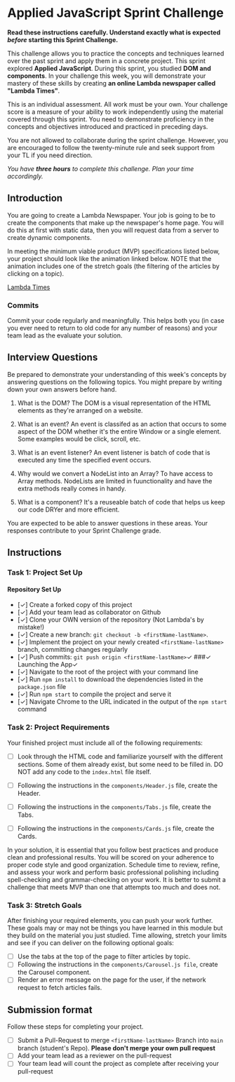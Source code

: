 # Applied JavaScript Sprint Challenge

**Read these instructions carefully. Understand exactly what is expected _before_ starting this Sprint Challenge.**

This challenge allows you to practice the concepts and techniques learned over the past sprint and apply them in a concrete project. This sprint explored **Applied JavaScript**. During this sprint, you studied **DOM and components**. In your challenge this week, you will demonstrate your mastery of these skills by creating **an online Lambda newspaper called "Lambda Times"**.

This is an individual assessment. All work must be your own. Your challenge score is a measure of your ability to work independently using the material covered through this sprint. You need to demonstrate proficiency in the concepts and objectives introduced and practiced in preceding days.

You are not allowed to collaborate during the sprint challenge. However, you are encouraged to follow the twenty-minute rule and seek support from your TL if you need direction.

_You have **three hours** to complete this challenge. Plan your time accordingly._

## Introduction

You are going to create a Lambda Newspaper. Your job is going to be to create the components that make up the newspaper's home page. You will do this at first with static data, then you will request data from a server to create dynamic components.

In meeting the minimum viable product (MVP) specifications listed below, your project should look like the animation linked below. NOTE that the animation includes one of the stretch goals (the filtering of the articles by clicking on a topic).

[Lambda Times](https://tk-assets.lambdaschool.com/83869a99-62dc-4896-be79-f5ad1885631b_Sprint-Challenge.gif)

### Commits

Commit your code regularly and meaningfully. This helps both you (in case you ever need to return to old code for any number of reasons) and your team lead as the evaluate your solution.

## Interview Questions

Be prepared to demonstrate your understanding of this week's concepts by answering questions on the following topics. You might prepare by writing down your own answers before hand.

1. What is the DOM?
   The DOM is a visual representation of the HTML elements as they're arranged on a website.

2. What is an event?
   An event is classifed as an action that occurs to some aspect of the DOM whether it's the entire Window or a single element. Some examples would be click, scroll, etc.

3. What is an event listener?
   An event listener is batch of code that is executed any time the specified event occurs.

4. Why would we convert a NodeList into an Array?
   To have access to Array methods. NodeLists are limited in fuunctionality and have the extra methods really comes in handy.

5. What is a component?
   It's a reuseable batch of code that helps us keep our code DRYer and more efficient.

You are expected to be able to answer questions in these areas. Your responses contribute to your Sprint Challenge grade.

## Instructions

### Task 1: Project Set Up

#### Repository Set Up

- [✓] Create a forked copy of this project
- [✓] Add your team lead as collaborator on Github
- [✓] Clone your OWN version of the repository (Not Lambda's by mistake!)
- [✓] Create a new branch: `git checkout -b <firstName-lastName>`.
- [✓] Implement the project on your newly created `<firstName-lastName>` branch, committing changes regularly
- [✓] Push commits: `git push origin <firstName-lastName>`✓
  ###✓ Launching the App✓
- [✓] Navigate to the root of the project with your command line
- [✓] Run `npm install` to download the dependencies listed in the `package.json` file
- [✓] Run `npm start` to compile the project and serve it
- [✓] Navigate Chrome to the URL indicated in the output of the `npm start` command

### Task 2: Project Requirements

Your finished project must include all of the following requirements:

- [ ] Look through the HTML code and familiarize yourself with the different sections. Some of them already exist, but some need to be filled in. DO NOT add any code to the `index.html` file itself.

- [ ] Following the instructions in the `components/Header.js` file, create the Header.

- [ ] Following the instructions in the `components/Tabs.js` file, create the Tabs.

- [ ] Following the instructions in the `components/Cards.js` file, create the Cards.

In your solution, it is essential that you follow best practices and produce clean and professional results. You will be scored on your adherence to proper code style and good organization. Schedule time to review, refine, and assess your work and perform basic professional polishing including spell-checking and grammar-checking on your work. It is better to submit a challenge that meets MVP than one that attempts too much and does not.

### Task 3: Stretch Goals

After finishing your required elements, you can push your work further. These goals may or may not be things you have learned in this module but they build on the material you just studied. Time allowing, stretch your limits and see if you can deliver on the following optional goals:

- [ ] Use the tabs at the top of the page to filter articles by topic.
- [ ] Following the instructions in the `components/Carousel.js file`, create the Carousel component.
- [ ] Render an error message on the page for the user, if the network request to fetch articles fails.

## Submission format

Follow these steps for completing your project.

- [ ] Submit a Pull-Request to merge `<firstName-lastName>` Branch into `main` branch (student's Repo). **Please don't merge your own pull request**
- [ ] Add your team lead as a reviewer on the pull-request
- [ ] Your team lead will count the project as complete after receiving your pull-request
